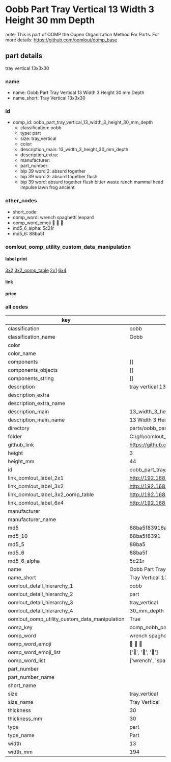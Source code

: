 # Oobb Part Tray Vertical 13 Width 3 Height 30 mm Depth  

note: This is part of OOMP the Oopen Organization Method For Parts. For more details: https://github.com/oomlout/oomp_base

##  part details
  



tray vertical 13x3x30



### name
* name: Oobb Part Tray Vertical 13 Width 3 Height 30 mm Depth
* name_short: Tray Vertical 13x3x30 
### id
* oomp_id: oobb_part_tray_vertical_13_width_3_height_30_mm_depth
  * classification: oobb
  * type: part
  * size: tray_vertical
  * color: 
  * description_main: 13_width_3_height_30_mm_depth
  * description_extra: 
  * manufacturer: 
  * part_number: 
  * bip 39 word 2: absurd together
  * bip 39 word 3: absurd together flush
  * bip 39 word: absurd together flush bitter waste ranch mammal head impulse lawn frog ancient

### other_codes
* short_code: 
* oomp_word: wrench spaghetti leopard
* oomp_word_emoji :wrench: :spaghetti: :leopard:
* md5_6_alpha: 5c21r
* md5_6: 88ba5f






### oomlout_oomp_utility_custom_data_manipulation
#### label print
[3x2](http://192.168.1.245:1112/?label=oomp%205c21r)
[3x2_oomp_table](http://192.168.1.108:1112/?label=oomp%205c21r)
[2x1](http://192.168.1.242:1112/?label=oomp%205c21r)
[6x4](http://192.168.1.55:1112/?label=oomp%205c21r)    

#### link

                              

#### price







### all codes 
| key | value |  
| --- | --- |  
| classification | oobb |  
| classification_name | Oobb |  
| color |  |  
| color_name |  |  
| components | [] |  
| components_objects | [] |  
| components_string | [] |  
| description | tray vertical 13x3x30 |  
| description_extra |  |  
| description_extra_name |  |  
| description_main | 13_width_3_height_30_mm_depth |  
| description_main_name | 13 Width 3 Height 30 mm Depth |  
| directory | parts/oobb_part_tray_vertical_13_width_3_height_30_mm_depth |  
| folder | C:\gh\oomlout_oobb_version_4_generated_parts\parts\oobb_part_tray_vertical_13_width_3_height_30_mm_depth |  
| github_link | https://github.com/oomlout/oomlout_oomp_part_src/tree/main/parts/oobb_part_tray_vertical_13_width_3_height_30_mm_depth |  
| height | 3 |  
| height_mm | 44 |  
| id | oobb_part_tray_vertical_13_width_3_height_30_mm_depth |  
| link_oomlout_label_2x1 | http://192.168.1.242:1112/?label=oomp%205c21r |  
| link_oomlout_label_3x2 | http://192.168.1.245:1112/?label=oomp%205c21r |  
| link_oomlout_label_3x2_oomp_table | http://192.168.1.108:1112/?label=oomp%205c21r |  
| link_oomlout_label_6x4 | http://192.168.1.55:1112/?label=oomp%205c21r |  
| manufacturer |  |  
| manufacturer_name |  |  
| md5 | 88ba5f83916a10d6c67bd16cb3b8e808 |  
| md5_10 | 88ba5f8391 |  
| md5_5 | 88ba5 |  
| md5_6 | 88ba5f |  
| md5_6_alpha | 5c21r |  
| name | Oobb Part Tray Vertical 13 Width 3 Height 30 mm Depth |  
| name_short | Tray Vertical 13x3x30  |  
| oomlout_detail_hierarchy_1 | oobb |  
| oomlout_detail_hierarchy_2 | part |  
| oomlout_detail_hierarchy_3 | tray_vertical |  
| oomlout_detail_hierarchy_4 | 30_mm_depth |  
| oomlout_oomp_utility_custom_data_manipulation | True |  
| oomp_key | oomp_oobb_part_tray_vertical_13_width_3_height_30_mm_depth |  
| oomp_word | wrench spaghetti leopard |  
| oomp_word_emoji | :wrench: :spaghetti: :leopard: |  
| oomp_word_emoji_list | [':wrench:', ':spaghetti:', ':leopard:'] |  
| oomp_word_list | ['wrench', 'spaghetti', 'leopard'] |  
| part_number |  |  
| part_number_name |  |  
| short_name |  |  
| size | tray_vertical |  
| size_name | Tray Vertical |  
| thickness | 30 |  
| thickness_mm | 30 |  
| type | part |  
| type_name | Part |  
| width | 13 |  
| width_mm | 194 |  
